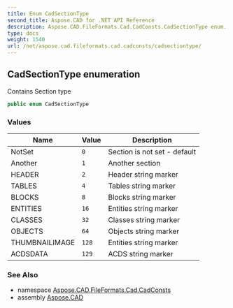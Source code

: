 ```yaml
---
title: Enum CadSectionType
second_title: Aspose.CAD for .NET API Reference
description: Aspose.CAD.FileFormats.Cad.CadConsts.CadSectionType enum. Contains Section type
type: docs
weight: 1540
url: /net/aspose.cad.fileformats.cad.cadconsts/cadsectiontype/
---
```

## CadSectionType enumeration

Contains Section type

```csharp
public enum CadSectionType
```

### Values

| Name | Value | Description |
| --- | --- | --- |
| NotSet | `0` | Section is not set - default |
| Another | `1` | Another section |
| HEADER | `2` | Header string marker |
| TABLES | `4` | Tables string marker |
| BLOCKS | `8` | Blocks string marker |
| ENTITIES | `16` | Entities string marker |
| CLASSES | `32` | Classes string marker |
| OBJECTS | `64` | Objects string marker |
| THUMBNAILIMAGE | `128` | Entities string marker |
| ACDSDATA | `129` | ACDS string marker |

### See Also

* namespace [Aspose.CAD.FileFormats.Cad.CadConsts](../../aspose.cad.fileformats.cad.cadconsts/)
* assembly [Aspose.CAD](../../)


